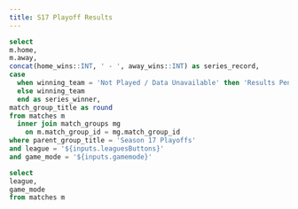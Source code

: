 ```yaml
---
title: S17 Playoff Results
---
```


<LastRefreshed prefix="Data last updated"/>

```sql playoffs
select
m.home, 
m.away,
concat(home_wins::INT, ' - ', away_wins::INT) as series_record,
case
  when winning_team = 'Not Played / Data Unavailable' then 'Results Pending'
  else winning_team
  end as series_winner,
match_group_title as round
from matches m
  inner join match_groups mg
    on m.match_group_id = mg.match_group_id
where parent_group_title = 'Season 17 Playoffs'
and league = '${inputs.leaguesButtons}'
and game_mode = '${inputs.gamemode}'

```

```sql leagues
select 
league,
game_mode
from matches m
```

<ButtonGroup name=leaguesButtons display=tabs>
    <ButtonGroupItem valueLabel="Foundation League" value="Foundation League" default />
    <ButtonGroupItem valueLabel="Academy League" value="Academy League" />
    <ButtonGroupItem valueLabel="Champion League" value="Champion League" />
    <ButtonGroupItem valueLabel="Master League" value="Master League" />
    <ButtonGroupItem valueLabel="Premier League" value="Premier League" />
</ButtonGroup>


<ButtonGroup name=gamemode display=tabs>
    <ButtonGroupItem valueLabel="Doubles" value="Doubles" default />
    <ButtonGroupItem valueLabel="Standard" value="Standard" />
</ButtonGroup>


<DataTable data={playoffs} textAlign=center groupBy=round rowShading=true headerColor=#2a4b82 headerFontColor=white groupType=section/>